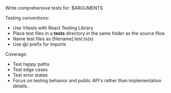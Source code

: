 Write comprehensive tests for: $ARGUMENTS

Testing conventions:
* Use Vitests with React Testing Library
* Place test files in a __tests__ directory in the same folder as the source filoe.
* Name test files as [filename].test.ts(x)
*  Use @/ prefix for imports


Coverage:

- Test happy paths
- Test edge cases
- Test error states
- Focus on testing behavior and public API's rather than implementation details.